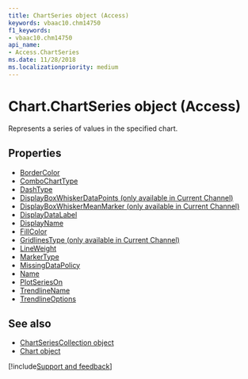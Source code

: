 ```yaml
---
title: ChartSeries object (Access)
keywords: vbaac10.chm14750
f1_keywords:
- vbaac10.chm14750
api_name:
- Access.ChartSeries
ms.date: 11/28/2018
ms.localizationpriority: medium
---
```



# Chart.ChartSeries object (Access)

Represents a series of values in the specified chart.


## Properties

- [BorderColor](Access.ChartSeries.BorderColor.md)
- [ComboChartType](Access.ChartSeries.ComboChartType.md)
- [DashType](Access.ChartSeries.DashType.md)
- [DisplayBoxWhiskerDataPoints (only available in Current Channel)](Access.ChartSeries.DisplayBoxWhiskerDataPoints.md)
- [DisplayBoxWhiskerMeanMarker (only available in Current Channel)](Access.ChartSeries.DisplayBoxWhiskerMeanMarker.md)
- [DisplayDataLabel](Access.ChartSeries.DisplayDataLabel.md)
- [DisplayName](Access.ChartSeries.DisplayName.md)
- [FillColor](Access.ChartSeries.FillColor.md)
- [GridlinesType (only available in Current Channel)](Access.ChartSeries.GridlinesType.md)
- [LineWeight](Access.ChartSeries.LineWeight.md)
- [MarkerType](Access.ChartSeries.MarkerType.md)
- [MissingDataPolicy](Access.ChartSeries.MissingDataPolicy.md)
- [Name](Access.ChartSeries.Name.md)
- [PlotSeriesOn](Access.ChartSeries.PlotSeriesOn.md)
- [TrendlineName](Access.ChartSeries.TrendlineName.md)
- [TrendlineOptions](Access.ChartSeries.TrendlineOptions.md)

## See also

- [ChartSeriesCollection object](Access.ChartSeriesCollection.md)
- [Chart object](Access.Chart.md)

[!include[Support and feedback](~/includes/feedback-boilerplate.md)]